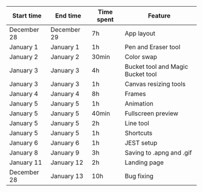 | Start time  | End time    | Time spent | Feature                           |
| ----------- | ----------- | ---------- | --------------------------------- |
| December 28 | December 29 | 7h         | App layout                        |
| January 1   | January 1   | 1h         | Pen and Eraser tool               |
| January 2   | January 2   | 30min      | Color swap                        |
| January 3   | January 3   | 4h         | Bucket tool and Magic Bucket tool |
| January 3   | January 3   | 1h         | Canvas resizing tools             |
| January 4   | January 4   | 8h         | Frames                            |
| January 5   | January 5   | 1h         | Animation                         |
| January 5   | January 5   | 40min      | Fullscreen preview                |
| January 5   | January 5   | 2h         | Line tool                         |
| January 5   | January 5   | 1h         | Shortcuts                         |
| January 6   | January 6   | 1h         | JEST setup                        |
| January 8   | January 9   | 3h         | Saving to .apng and .gif          |
| January 11  | January 12  | 2h         | Landing page                      |
| December 28 | January 13  | 10h        | Bug fixing                        |
